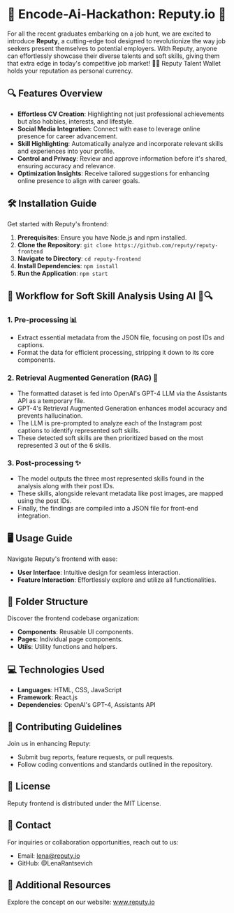 # 🎉 Encode-Ai-Hackathon: Reputy.io 🤖

For all the recent graduates embarking on a job hunt, we are excited to introduce **Reputy**, a cutting-edge tool designed to revolutionize the way job seekers present themselves to potential employers. With Reputy, anyone can effortlessly showcase their diverse talents and soft skills, giving them that extra edge in today's competitive job market! 💼✨ Reputy Talent Wallet holds your reputation as personal currency.

## 🔍 Features Overview

- **Effortless CV Creation**: Highlighting not just professional achievements but also hobbies, interests, and lifestyle.
- **Social Media Integration**: Connect with ease to leverage online presence for career advancement.
- **Skill Highlighting**: Automatically analyze and incorporate relevant skills and experiences into your profile.
- **Control and Privacy**: Review and approve information before it's shared, ensuring accuracy and relevance.
- **Optimization Insights**: Receive tailored suggestions for enhancing online presence to align with career goals.

## 🛠️ Installation Guide

Get started with Reputy's frontend:

1. **Prerequisites**: Ensure you have Node.js and npm installed.
2. **Clone the Repository**: `git clone https://github.com/reputy/reputy-frontend`
3. **Navigate to Directory**: `cd reputy-frontend`
4. **Install Dependencies**: `npm install`
5. **Run the Application**: `npm start`

## 🚀 Workflow for Soft Skill Analysis Using AI 🧠🔍

### 1. Pre-processing 📊

- Extract essential metadata from the JSON file, focusing on post IDs and captions.
- Format the data for efficient processing, stripping it down to its core components.

### 2. Retrieval Augmented Generation (RAG) 🤖

- The formatted dataset is fed into OpenAI's GPT-4 LLM via the Assistants API as a temporary file.
- GPT-4's Retrieval Augmented Generation enhances model accuracy and prevents hallucination.
- The LLM is pre-prompted to analyze each of the Instagram post captions to identify represented soft skills.
- These detected soft skills are then prioritized based on the most represented 3 out of the 6 skills.

### 3. Post-processing ✨

- The model outputs the three most represented skills found in the analysis along with their post IDs.
- These skills, alongside relevant metadata like post images, are mapped using the post IDs.
- Finally, the findings are compiled into a JSON file for front-end integration.

## 🖥️ Usage Guide

Navigate Reputy's frontend with ease:

- **User Interface**: Intuitive design for seamless interaction.
- **Feature Interaction**: Effortlessly explore and utilize all functionalities.

## 📁 Folder Structure

Discover the frontend codebase organization:

- **Components**: Reusable UI components.
- **Pages**: Individual page components.
- **Utils**: Utility functions and helpers.

## 💻 Technologies Used

- **Languages**: HTML, CSS, JavaScript
- **Framework**: React.js
- **Dependencies**: OpenAI's GPT-4, Assistants API

## 🤝 Contributing Guidelines

Join us in enhancing Reputy:

- Submit bug reports, feature requests, or pull requests.
- Follow coding conventions and standards outlined in the repository.

## 📝 License

Reputy frontend is distributed under the MIT License.

## 📧 Contact

For inquiries or collaboration opportunities, reach out to us:

- Email: lena@reputy.io
- GitHub: @LenaRantsevich

## 🔗 Additional Resources

Explore the concept on our website:
www.reputy.io

